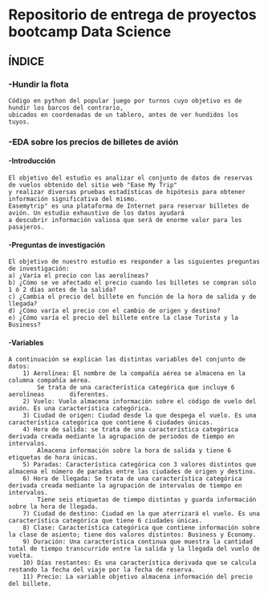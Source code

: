# Repositorio de entrega de proyectos bootcamp Data Science

## ÍNDICE

### -Hundir la flota

    Código en python del popular juego por turnos cuyo objetivo es de hundir los barcos del contrario,
    ubicados en coordenadas de un tablero, antes de ver hundidos los tuyos.
    
### -EDA sobre los precios de billetes de avión


#### -Introducción

    El objetivo del estudio es analizar el conjunto de datos de reservas de vuelos obtenido del sitio web "Ease My Trip"
    y realizar diversas pruebas estadísticas de hipótesis para obtener información significativa del mismo.
    Easemytrip" es una plataforma de Internet para reservar billetes de avión. Un estudio exhaustivo de los datos ayudará
    a descubrir información valiosa que será de enorme valor para los pasajeros.
        
#### -Preguntas de investigación

    El objetivo de nuestro estudio es responder a las siguientes preguntas de investigación:
    a) ¿Varía el precio con las aerolíneas?
    b) ¿Cómo se ve afectado el precio cuando los billetes se compran sólo 1 ó 2 días antes de la salida?
    c) ¿Cambia el precio del billete en función de la hora de salida y de llegada?
    d) ¿Cómo varía el precio con el cambio de origen y destino?
    e) ¿Cómo varía el precio del billete entre la clase Turista y la Business?

#### -Variables
    A continuación se explican las distintas variables del conjunto de datos:
        1) Aerolínea: El nombre de la compañía aérea se almacena en la columna compañía aérea. 
            Se trata de una característica categórica que incluye 6 aerolíneas       diferentes.
        2) Vuelo: Vuelo almacena información sobre el código de vuelo del avión. Es una característica categórica.
        3) Ciudad de origen: Ciudad desde la que despega el vuelo. Es una característica categórica que contiene 6 ciudades únicas.
        4) Hora de salida: se trata de una característica categórica derivada creada mediante la agrupación de periodos de tiempo en intervalos.
            Almacena información sobre la hora de salida y tiene 6 etiquetas de hora únicas.
        5) Paradas: Característica categórica con 3 valores distintos que almacena el número de paradas entre las ciudades de origen y destino.
        6) Hora de llegada: Se trata de una característica categórica derivada creada mediante la agrupación de intervalos de tiempo en intervalos.
            Tiene seis etiquetas de tiempo distintas y guarda información sobre la hora de llegada.
        7) Ciudad de destino: Ciudad en la que aterrizará el vuelo. Es una característica categórica que tiene 6 ciudades únicas.
        8) Clase: Característica categórica que contiene información sobre la clase de asiento; tiene dos valores distintos: Business y Economy.
        9) Duración: Una característica continua que muestra la cantidad total de tiempo transcurrido entre la salida y la llegada del vuelo de vuelta.
        10) Días restantes: Es una característica derivada que se calcula restando la fecha del viaje por la fecha de reserva.
        11) Precio: La variable objetivo almacena información del precio del billete.




